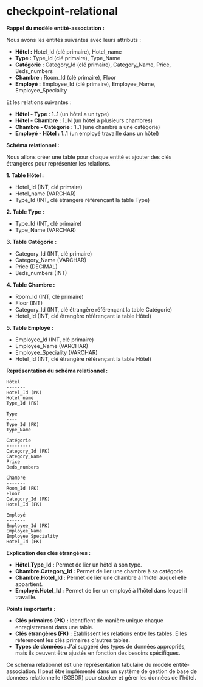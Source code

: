 # checkpoint-relational

**Rappel du modèle entité-association :**

Nous avons les entités suivantes avec leurs attributs :

*   **Hôtel :** Hotel_Id (clé primaire), Hotel_name
*   **Type :** Type_Id (clé primaire), Type_Name
*   **Catégorie :** Category_Id (clé primaire), Category_Name, Price, Beds_numbers
*   **Chambre :** Room_Id (clé primaire), Floor
*   **Employé :** Employee_Id (clé primaire), Employee_Name, Employee_Speciality

Et les relations suivantes :

*   **Hôtel - Type :** 1..1 (un hôtel a un type)
*   **Hôtel - Chambre :** 1..N (un hôtel a plusieurs chambres)
*   **Chambre - Catégorie :** 1..1 (une chambre a une catégorie)
*   **Employé - Hôtel :** 1..1 (un employé travaille dans un hôtel)

**Schéma relationnel :**

Nous allons créer une table pour chaque entité et ajouter des clés étrangères pour représenter les relations.

**1. Table Hôtel :**

*   Hotel_Id (INT, clé primaire)
*   Hotel_name (VARCHAR)
*   Type_Id (INT, clé étrangère référençant la table Type)

**2. Table Type :**

*   Type_Id (INT, clé primaire)
*   Type_Name (VARCHAR)

**3. Table Catégorie :**

*   Category_Id (INT, clé primaire)
*   Category_Name (VARCHAR)
*   Price (DECIMAL)
*   Beds_numbers (INT)

**4. Table Chambre :**

*   Room_Id (INT, clé primaire)
*   Floor (INT)
*   Category_Id (INT, clé étrangère référençant la table Catégorie)
*   Hotel_Id (INT, clé étrangère référençant la table Hôtel)

**5. Table Employé :**

*   Employee_Id (INT, clé primaire)
*   Employee_Name (VARCHAR)
*   Employee_Speciality (VARCHAR)
*   Hotel_Id (INT, clé étrangère référençant la table Hôtel)

**Représentation du schéma relationnel :**

```
Hôtel
-------
Hotel_Id (PK)
Hotel_name
Type_Id (FK)

Type
----
Type_Id (PK)
Type_Name

Catégorie
---------
Category_Id (PK)
Category_Name
Price
Beds_numbers

Chambre
-------
Room_Id (PK)
Floor
Category_Id (FK)
Hotel_Id (FK)

Employé
-------
Employee_Id (PK)
Employee_Name
Employee_Speciality
Hotel_Id (FK)
```

**Explication des clés étrangères :**

*   **Hôtel.Type_Id :**  Permet de lier un hôtel à son type.
*   **Chambre.Category_Id :** Permet de lier une chambre à sa catégorie.
*   **Chambre.Hotel_Id :** Permet de lier une chambre à l'hôtel auquel elle appartient.
*   **Employé.Hotel_Id :** Permet de lier un employé à l'hôtel dans lequel il travaille.

**Points importants :**

*   **Clés primaires (PK) :** Identifient de manière unique chaque enregistrement dans une table.
*   **Clés étrangères (FK) :**  Établissent les relations entre les tables. Elles référencent les clés primaires d'autres tables.
*   **Types de données :** J'ai suggéré des types de données appropriés, mais ils peuvent être ajustés en fonction des besoins spécifiques.

Ce schéma relationnel est une représentation tabulaire du modèle entité-association. Il peut être implémenté dans un système de gestion de base de données relationnelle (SGBDR) pour stocker et gérer les données de l'hôtel.
